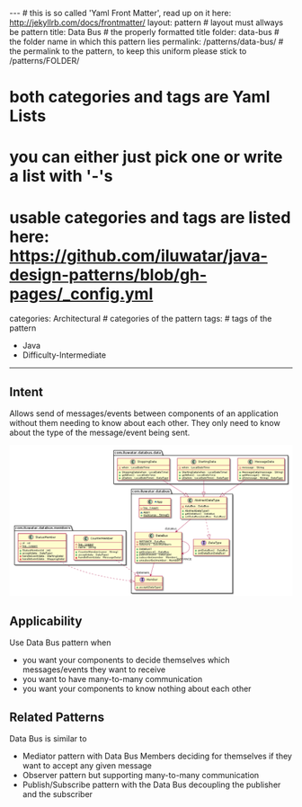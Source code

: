 --- # this is so called 'Yaml Front Matter', read up on it here: http://jekyllrb.com/docs/frontmatter/
layout: pattern # layout must allways be pattern
title: Data Bus # the properly formatted title
folder: data-bus # the folder name in which this pattern lies
permalink: /patterns/data-bus/ # the permalink to the pattern, to keep this uniform please stick to /patterns/FOLDER/

# both categories and tags are Yaml Lists
# you can either just pick one or write a list with '-'s
# usable categories and tags are listed here: https://github.com/iluwatar/java-design-patterns/blob/gh-pages/_config.yml
categories: Architectural # categories of the pattern
tags: # tags of the pattern
 - Java
 - Difficulty-Intermediate
---

## Intent

Allows send of messages/events between components of an application
without them needing to know about each other. They only need to know
about the type of the message/event being sent.

![data bus pattern uml diagram](./etc/data-bus.urm.png "Data Bus pattern")

## Applicability
Use Data Bus pattern when

* you want your components to decide themselves which messages/events they want to receive
* you want to have many-to-many communication
* you want your components to know nothing about each other

## Related Patterns
Data Bus is similar to

* Mediator pattern with Data Bus Members deciding for themselves if they want to accept any given message
* Observer pattern but supporting many-to-many communication
* Publish/Subscribe pattern with the Data Bus decoupling the publisher and the subscriber
